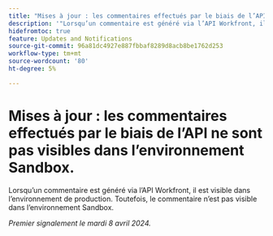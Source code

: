 ```yaml
---
title: "Mises à jour : les commentaires effectués par le biais de l’API ne sont pas visibles dans l’environnement Sandbox"
description: '"Lorsqu’un commentaire est généré via l’API Workfront, il est visible dans l’environnement de production. Toutefois, le commentaire n’est pas visible dans l’environnement Sandbox.          »'
hidefromtoc: true
feature: Updates and Notifications
source-git-commit: 96a81dc4927e887fbbaf8289d8acb8be1762d253
workflow-type: tm+mt
source-wordcount: '80'
ht-degree: 5%

---
```



# Mises à jour : les commentaires effectués par le biais de l’API ne sont pas visibles dans l’environnement Sandbox.

Lorsqu’un commentaire est généré via l’API Workfront, il est visible dans l’environnement de production. Toutefois, le commentaire n’est pas visible dans l’environnement Sandbox.

_Premier signalement le mardi 8 avril 2024._


